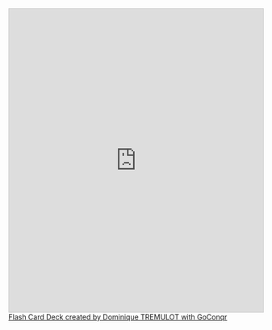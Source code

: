 <iframe width='100%'  height='600px'  scrolling='no'  src='https:&#x2F;&#x2F;www.goconqr.com&#x2F;en-US&#x2F;p&#x2F;38870267-english-math-glossary-flash_card_decks?frame=true'  style='border: 1px solid #ccc'  allowfullscreen  webkitallowfullscreen  mozallowfullscreen  oallowfullscreen  msallowfullscreen></iframe><a href='https:&#x2F;&#x2F;www.goconqr.com&#x2F;en&#x2F;flashcards'>Flash Card Deck created by Dominique TREMULOT with GoConqr</a>